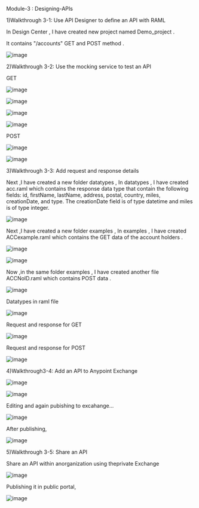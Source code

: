 Module-3 : Designing-APIs

1)Walkthrough 3-1: Use API Designer to define an API with RAML

In Design Center , I have created new project named Demo_project .

It contains "/accounts" GET and POST method .

![image](https://user-images.githubusercontent.com/70746268/120444088-ec36cf80-c3a4-11eb-916f-6c0f8393c248.png)

2)Walkthrough 3-2: Use the mocking service to test an API

GET

![image](https://user-images.githubusercontent.com/70746268/120444354-2d2ee400-c3a5-11eb-9e9a-172a7f7dd1a6.png)

![image](https://user-images.githubusercontent.com/70746268/120444426-3ae46980-c3a5-11eb-9ccb-926c751618f5.png)

![image](https://user-images.githubusercontent.com/70746268/120444453-420b7780-c3a5-11eb-8793-d7cf5505a814.png)

![image](https://user-images.githubusercontent.com/70746268/120444472-48015880-c3a5-11eb-8f24-3a3adbbd5267.png)

POST

![image](https://user-images.githubusercontent.com/70746268/120444558-5b142880-c3a5-11eb-80a1-23db326ba3c2.png)

![image](https://user-images.githubusercontent.com/70746268/120444627-6c5d3500-c3a5-11eb-8557-69a8d60c4f4c.png)

3)Walkthrough 3-3: Add request and response details

Next ,I have created a new folder datatypes , In datatypes , I have created acc.raml which contains the response data type that contain the following fields: id, firstName, lastName, address, postal, country, miles, creationDate, and type. The creationDate field is of type datetime and miles is of type integer.

![image](https://user-images.githubusercontent.com/70746268/120445154-f907f300-c3a5-11eb-9b55-1757daf5d472.png)

Next ,I have created a new folder examples , In examples , I have created ACCexample.raml which contains the GET data of the account holders .

![image](https://user-images.githubusercontent.com/70746268/120445262-1046e080-c3a6-11eb-9b3a-d4220b44241c.png)

![image](https://user-images.githubusercontent.com/70746268/120445338-22c11a00-c3a6-11eb-9fdc-edd199876d09.png)

Now ,in the same folder examples , I have created another file ACCNoID.raml which contains POST data .

![image](https://user-images.githubusercontent.com/70746268/120445417-38364400-c3a6-11eb-908c-86d6ce5762b1.png)

Datatypes in raml file

![image](https://user-images.githubusercontent.com/70746268/120445808-9d8a3500-c3a6-11eb-9666-a8064bac5fc4.png)

Request and response for GET

![image](https://user-images.githubusercontent.com/70746268/120446032-d3c7b480-c3a6-11eb-88fc-b94afa069d3a.png)

Request and response for POST

![image](https://user-images.githubusercontent.com/70746268/120446236-fb1e8180-c3a6-11eb-9b15-b2874ad7f73c.png)

4)Walkthrough3-4: Add an API to Anypoint Exchange

![image](https://user-images.githubusercontent.com/70746268/120446437-2e611080-c3a7-11eb-951a-4754c369a080.png)

![image](https://user-images.githubusercontent.com/70746268/120446605-55b7dd80-c3a7-11eb-922d-e832addf083b.png)

Editing and again pubishing to excahange...

![image](https://user-images.githubusercontent.com/70746268/120446850-93b50180-c3a7-11eb-8050-e2d752ee4420.png)

After publishing,

![image](https://user-images.githubusercontent.com/70746268/120447061-d24abc00-c3a7-11eb-8663-d26701fe5bc6.png)

5)Walkthrough 3-5: Share an API

Share an API within anorganization using theprivate Exchange

![image](https://user-images.githubusercontent.com/70746268/120447689-76ccfe00-c3a8-11eb-8c66-4a29111898df.png)

Publishing it in public portal,

![image](https://user-images.githubusercontent.com/70746268/120447829-995f1700-c3a8-11eb-92bc-9cf5ef6383af.png)




